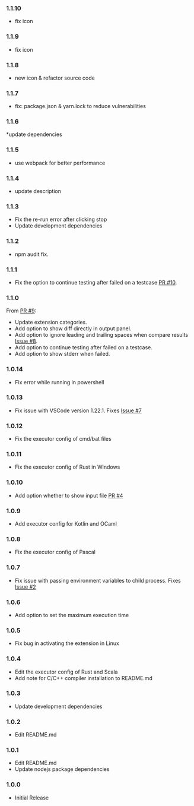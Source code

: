 ### 1.1.10
* fix icon

### 1.1.9
* fix icon

### 1.1.8
* new icon & refactor source code

### 1.1.7
* fix: package.json & yarn.lock to reduce vulnerabilities

### 1.1.6
*update dependencies

### 1.1.5
* use webpack for better performance

### 1.1.4
* update description

### 1.1.3
* Fix the re-run error after clicking stop
* Update development dependencies

### 1.1.2
* npm audit fix.

### 1.1.1
* Fix the option to continue testing after failed on a testcase [PR #10](https://github.com/openhoangnc/vscode-io-run/pull/10).

### 1.1.0
From [PR #9](https://github.com/openhoangnc/vscode-io-run/pull/9):
* Update extension categories.
* Add option to show diff directly in output panel.
* Add option to ignore leading and trailing spaces when compare results [Issue #8](https://github.com/openhoangnc/vscode-io-run/issues/8).
* Add option to continue testing after failed on a testcase.
* Add option to show stderr when failed.

### 1.0.14
* Fix error while running in powershell

### 1.0.13
* Fix issue with VSCode version 1.22.1. Fixes [Issue #7](https://github.com/openhoangnc/vscode-io-run/issues/7)

### 1.0.12
* Fix the executor config of cmd/bat files

### 1.0.11
* Fix the executor config of Rust in Windows

### 1.0.10
* Add option whether to show input file [PR #4](https://github.com/openhoangnc/vscode-io-run/pull/4)

### 1.0.9
* Add executor config for Kotlin and OCaml

### 1.0.8
* Fix the executor config of Pascal

### 1.0.7
* Fix issue with passing environment variables to child process. Fixes [Issue #2](https://github.com/openhoangnc/vscode-io-run/issues/2)

### 1.0.6
* Add option to set the maximum execution time

### 1.0.5
* Fix bug in activating the extension in Linux

### 1.0.4
* Edit the executor config of Rust and Scala
* Add note for C/C++ compiler installation to README.md

### 1.0.3
* Update development dependencies

### 1.0.2
* Edit README.md

### 1.0.1
* Edit README.md
* Update nodejs package dependencies

### 1.0.0
* Initial Release